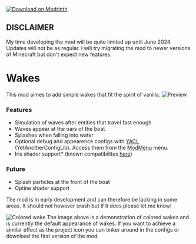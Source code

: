 [![Download on Modrinth](https://raw.githubusercontent.com/Prospector/badges/master/modrinth-badge-72h-padded.png)](https://modrinth.com/mod/wakes)

## DISCLAIMER
My time developing the mod will be quite limited up until June 2024. Updates will not be as regular. I will try migrating the mod to newer versions of Minecraft but don't expect new features.

# Wakes
This mod aimes to add simple wakes that fit the spirit of vanilla. 
![Preview](https://cdn.discordapp.com/attachments/725837054092771368/1126228593685565450/preview.gif)

### Features
- Simulation of waves after entities that travel fast enough
- Waves appear at the oars of the boat
- Splashes when falling into water
- Optional debug and appearence configs with [YACL](https://modrinth.com/mod/yacl) (YetAnotherConfigLib). Access them from the [ModMenu](https://modrinth.com/mod/modmenu) menu.
- Iris shader support* (known compatibilites [here](https://github.com/Goby56/wakes/blob/main/shader_compat.md))

### Future
- Splash particles at the front of the boat
- Optine shader support

The mod is in early development and can therefore be lacking in some areas. It should not however crash but if it does please let me know!

![Colored wake](https://cdn.discordapp.com/attachments/308361398071590912/1125561979088670740/from_above.png)
The image above is a demonstration of colored wakes and is currently the default appearance of wakes. If you want to achieve a similar effect as the project icon you can tinker around in the configs or download the first version of the mod.

